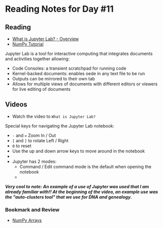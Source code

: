 # Reading Notes for Day #11

## Reading

- [What is Jupyter Lab? - Overview](https://jupyterlab.readthedocs.io/en/stable/getting_started/overview.html)
- [NumPy Tutorial](https://www.dataquest.io/blog/numpy-tutorial-python/)

Jupyter Lab is a tool for interactive computing that integrates documents and activities together allowing:

- Code Consoles: a transient scratchpad for running code
- Kernel-backed documents: enables oede in any text file to be run
- Outputs can be mirrored to their own tab
- Allows for multiple views of documents with different editors or viewers for live editing of documents


## Videos

- Watch the video to `What is Jupyter Lab?`

Special keys for navigating the Jupyter Lab notebook:
* `-` and `=` Zoom In / Out
* `[` and `]` to rotate Left / Right
* `0` to reset
* Use the up and down arrow keys to move around in the notebook
* 
* Jupyter has 2 modes:
  * Command / Edit command mode is the default when opening the notebook
  * 

***Very cool to note: An example of a use of Jupyter was used that I am already familiar with!! At the beginning of the video,
an example use was the "auto-clusters tool" that we use for DNA and genealogy.***

### Bookmark and Review

- [NumPy Arrays](https://www.tutorialspoint.com/numpy/index.htm)